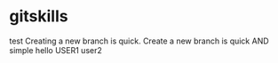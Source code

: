 # gitskills
test
Creating a new branch is quick.
Create a new branch is quick AND simple
hello
USER1
user2
